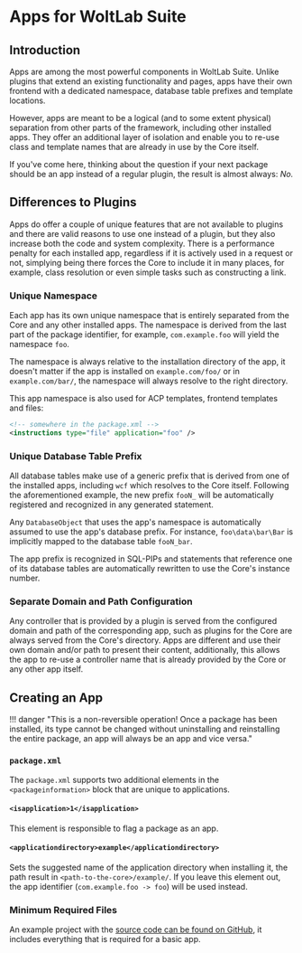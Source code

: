 # Apps for WoltLab Suite

## Introduction

Apps are among the most powerful components in WoltLab Suite. Unlike plugins
that extend an existing functionality and pages, apps have their own frontend
with a dedicated namespace, database table prefixes and template locations.

However, apps are meant to be a logical (and to some extent physical) separation
from other parts of the framework, including other installed apps. They offer
an additional layer of isolation and enable you to re-use class and template
names that are already in use by the Core itself.

If you've come here, thinking about the question if your next package should be
an app instead of a regular plugin, the result is almost always: _No._

## Differences to Plugins

Apps do offer a couple of unique features that are not available to plugins and
there are valid reasons to use one instead of a plugin, but they also increase
both the code and system complexity. There is a performance penalty for each
installed app, regardless if it is actively used in a request or not, simplying
being there forces the Core to include it in many places, for example, class
resolution or even simple tasks such as constructing a link.

### Unique Namespace

Each app has its own unique namespace that is entirely separated from the Core
and any other installed apps. The namespace is derived from the last part of the
package identifier, for example, `com.example.foo` will yield the namespace `foo`.

The namespace is always relative to the installation directory of the app, it
doesn't matter if the app is installed on `example.com/foo/` or in `example.com/bar/`,
the namespace will always resolve to the right directory.

This app namespace is also used for ACP templates, frontend templates and files:

```xml
<!-- somewhere in the package.xml -->
<instructions type="file" application="foo" />
```

### Unique Database Table Prefix

All database tables make use of a generic prefix that is derived from one of the
installed apps, including `wcf` which resolves to the Core itself. Following the
aforementioned example, the new prefix `fooN_` will be automatically registered
and recognized in any generated statement.

Any `DatabaseObject` that uses the app's namespace is automatically assumed to
use the app's database prefix. For instance, `foo\data\bar\Bar` is implicitly
mapped to the database table `fooN_bar`.

The app prefix is recognized in SQL-PIPs and statements that reference one of
its database tables are automatically rewritten to use the Core's instance number.

### Separate Domain and Path Configuration

Any controller that is provided by a plugin is served from the configured domain
and path of the corresponding app, such as plugins for the Core are always
served from the Core's directory. Apps are different and use their own domain
and/or path to present their content, additionally, this allows the app to re-use
a controller name that is already provided by the Core or any other app itself.

## Creating an App

!!! danger "This is a non-reversible operation! Once a package has been installed, its type cannot be changed without uninstalling and reinstalling the entire package, an app will always be an app and vice versa."

### `package.xml`

The `package.xml` supports two additional elements in the `<packageinformation>`
block that are unique to applications.

#### `<isapplication>1</isapplication>`

This element is responsible to flag a package as an app.

#### `<applicationdirectory>example</applicationdirectory>`

Sets the suggested name of the application directory when installing it, the
path result in `<path-to-the-core>/example/`. If you leave this element out,
the app identifier (`com.example.foo -> foo`) will be used instead.

### Minimum Required Files

An example project with the [source code can be found on GitHub](https://github.com/WoltLab/woltlab.github.io/tree/master/_includes/tutorial/basic-app/),
it includes everything that is required for a basic app.
